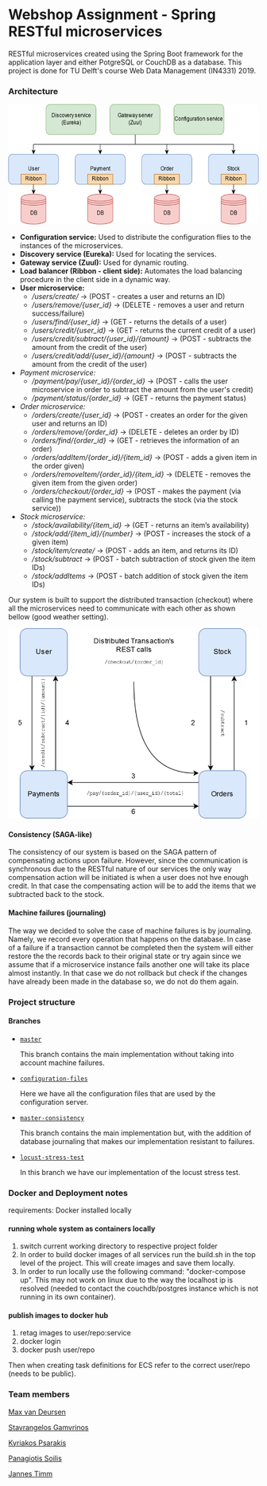 # Webshop Assignment - Spring RESTful microservices

RESTful microservices created using the Spring Boot framework for the application layer 
and either PotgreSQL or CouchDB as a database. This project is done for TU Delft's course 
Web Data Management (IN4331) 2019.

### Architecture

<p align="center">
  <img src="https://github.com/agamvrinos/WDM-Spring-microservices/blob/master/images/Overview.png" height="241" width="601">
</p>

* **Configuration service:** Used to distribute the configuration flies to the instances
of the microservices. 
* **Discovery service (Eureka):**  Used for locating the services.
* **Gateway service (Zuul):**  Used for dynamic routing.
* **Load balancer (Ribbon - client side):** Automates the load balancing procedure in the client side in a dynamic way.
* **User microservice:** 
   * */users/create/* -> (POST - creates a user and returns an ID)
   * */users/remove/{user_id}* -> (DELETE - removes a user and return success/failure)
   * */users/find/{user_id}* -> (GET - returns the details of a user)
   * */users/credit/{user_id}* -> (GET - returns the current credit of a user)
   * */users/credit/subtract/{user_id}/{amount}* -> (POST - subtracts the amount from the credit of the user)
   * */users/credit/add/{user_id}/{amount}* -> (POST - subtracts the amount from the credit of the user)
* *Payment microservice:* 
    * */payment/pay/{user_id}/{order_id}* -> (POST - calls the user microservice in order to subtract the amount from the  user's credit)
    * */payment/status/{order_id}* -> (GET - returns the payment status)
* *Order microservice:* 
    * */orders/create/{user_id}* -> (POST - creates an order for the given user and returns an ID)
    * */orders/remove/{order_id}* -> (DELETE - deletes an order by ID)
    * */orders/find/{order_id}* -> (GET - retrieves the information of an order)
    * */orders/addItem/{order_id}/{item_id}* -> (POST - adds a given item in the order given)
    * */orders/removeItem/{order_id}/{item_id}* -> (DELETE - removes the given item from the given order)
    * */orders/checkout/{order_id}* -> (POST - makes the payment (via calling the payment service), subtracts the stock (via the stock service))
* *Stock microservice:* 
    * */stock/availability/{item_id}* -> (GET - returns an item’s availability)
    * */stock/add/{item_id}/{number}* -> (POST - increases the stock of a given item)
    * */stock/item/create/* -> (POST - adds an item, and returns its ID)
    * */stock/subtract* -> (POST - batch subtraction of stock given the item IDs)
    * */stock/addItems* -> (POST - batch addition of stock given the item IDs)

Our system is built to support the distributed transaction (checkout) where all the microservices need to communicate with each other as shown bellow (good weather setting). 

<p align="center">
 <img src="https://github.com/agamvrinos/WDM-Spring-microservices/blob/master/images/DistributedTransaction.png" height="383" width="536">
</p>

#### Consistency (SAGA-like) ####
The consistency of our system is based on the SAGA pattern of compensating actions 
upon failure. However, since the communication is synchronous due to the RESTful nature of 
our services the only way  compensation action will be initiated is when a user does not hve enough credit.
In that case the compensating action will be to add the items that we subtracted back to the stock.

#### Machine failures (journaling) ####
The way we decided to solve the case of machine failures is by journaling. Namely, we record every operation
that happens on the database. In case of a failure if a transaction cannot be completed then
the system will either restore the the records back to their original state or try again
since we assume that if a microservice instance fails another one will take its place almost
instantly. In that case we do not rollback but check if the changes have already been made
in the database so, we do not do them again. 

### Project structure 
#### Branches ####

*  [`master`](https://github.com/agamvrinos/WDM-Spring-microservices)

    This branch contains the main implementation without taking into 
    account machine failures.
* [`configuration-files`](https://github.com/agamvrinos/WDM-Spring-microservices/tree/configuration-files)

    Here we have all the configuration files that are used by the 
    configuration server.
* [`master-consistency`](https://github.com/agamvrinos/WDM-Spring-microservices/tree/master-consistency)

    This branch contains the main implementation but, with the addition of 
    database journaling that makes our implementation resistant to failures.
* [`locust-stress-test`](https://github.com/agamvrinos/WDM-Spring-microservices/tree/locust-stress-test)

    In this branch we have our implementation of the locust stress test.

### Docker and Deployment notes

requirements: Docker installed locally

#### running whole system as containers locally

1. switch current working directory to respective project folder
2. In order to build docker images of all services run
the build.sh in the top level of the project. This will 
create images and save them locally.
3. In order to run locally use the following command:
"docker-compose up". This may not work on linux due
to the way the localhost ip is resolved (needed to 
contact the couchdb/postgres instance which is not running
in its own container).

#### publish images to docker hub
1. retag images to user/repo:service
2. docker login
3. docker push user/repo

Then when creating task definitions for ECS refer to the 
correct user/repo (needs to be public).

### Team members

[Max van Deursen](https://github.com/MaxVanDeursen)

[Stavrangelos Gamvrinos](https://github.com/agamvrinos)

[Kyriakos Psarakis](https://github.com/kPsarakis)

[Panagiotis Soilis](https://github.com/psoilis)

[Jannes Timm](https://github.com/jannes-t)
